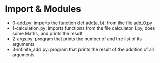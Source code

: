 # Import & Modules
* 0-add.py: imports the function def add(a, b): from the file add_0.py
* 1-calculation.py:  imports functions from the file calculator_1.py, does some Maths, and prints the result
* 2-args.py: program that prints the number of and the list of its arguments
* 3-infinite_add.py: program that prints the result of the addition of all arguments
